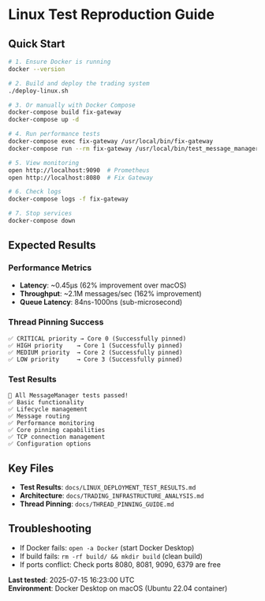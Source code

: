 # Linux Test Reproduction Guide

## Quick Start

```bash
# 1. Ensure Docker is running
docker --version

# 2. Build and deploy the trading system
./deploy-linux.sh

# 3. Or manually with Docker Compose
docker-compose build fix-gateway
docker-compose up -d

# 4. Run performance tests
docker-compose exec fix-gateway /usr/local/bin/fix-gateway
docker-compose run --rm fix-gateway /usr/local/bin/test_message_manager

# 5. View monitoring
open http://localhost:9090  # Prometheus
open http://localhost:8080  # Fix Gateway

# 6. Check logs
docker-compose logs -f fix-gateway

# 7. Stop services
docker-compose down
```

## Expected Results

### Performance Metrics

- **Latency**: ~0.45μs (62% improvement over macOS)
- **Throughput**: ~2.1M messages/sec (162% improvement)
- **Queue Latency**: 84ns-1000ns (sub-microsecond)

### Thread Pinning Success

```
✅ CRITICAL priority → Core 0 (Successfully pinned)
✅ HIGH priority    → Core 1 (Successfully pinned)
✅ MEDIUM priority  → Core 2 (Successfully pinned)
✅ LOW priority     → Core 3 (Successfully pinned)
```

### Test Results

```
🎉 All MessageManager tests passed!
✅ Basic functionality
✅ Lifecycle management
✅ Message routing
✅ Performance monitoring
✅ Core pinning capabilities
✅ TCP connection management
✅ Configuration options
```

## Key Files

- **Test Results**: `docs/LINUX_DEPLOYMENT_TEST_RESULTS.md`
- **Architecture**: `docs/TRADING_INFRASTRUCTURE_ANALYSIS.md`
- **Thread Pinning**: `docs/THREAD_PINNING_GUIDE.md`

## Troubleshooting

- If Docker fails: `open -a Docker` (start Docker Desktop)
- If build fails: `rm -rf build/ && mkdir build` (clean build)
- If ports conflict: Check ports 8080, 8081, 9090, 6379 are free

**Last tested**: 2025-07-15 16:23:00 UTC  
**Environment**: Docker Desktop on macOS (Ubuntu 22.04 container)
